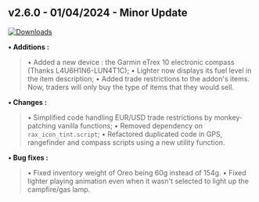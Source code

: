 ## **v2.6.0 - 01/04/2024 - Minor Update**

[![Downloads](https://img.shields.io/github/downloads/nltp-ashes/Western-Goods/v2.6.0/total?label=Downloads)]()

**• Additions :**
> • Added a new device : the Garmin eTrex 10 electronic compass (Thanks L4U6H1N6-LUN4T1C);
> • Lighter now displays its fuel level in the item description;
> • Added trade restrictions to the addon's items. Now, traders will only buy the type of items that they would sell.

**• Changes :**
> • Simplified code handling EUR/USD trade restrictions by monkey-patching vanilla functions;
> • Removed dependency on `rax_icon_tint.script`;
> • Refactored duplicated code in GPS, rangefinder and compass scripts using a new utility function.

**• Bug fixes :**
> • Fixed inventory weight of Oreo being 60g instead of 154g.
> • Fixed lighter playing animation even when it wasn't selected to light up the campfire/gas lamp.
